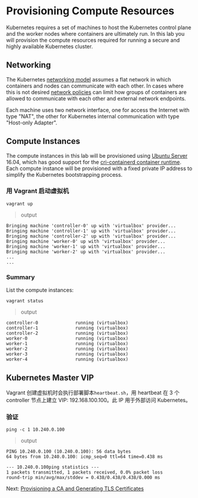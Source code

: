 # Provisioning Compute Resources

Kubernetes requires a set of machines to host the Kubernetes control plane and the worker nodes where containers are ultimately run. In this lab you will provision the compute resources required for running a secure and highly available Kubernetes cluster.


## Networking

The Kubernetes [networking model](https://kubernetes.io/docs/concepts/cluster-administration/networking/#kubernetes-model) assumes a flat network in which containers and nodes can communicate with each other. In cases where this is not desired [network policies](https://kubernetes.io/docs/concepts/services-networking/network-policies/) can limit how groups of containers are allowed to communicate with each other and external network endpoints.

Each machine uses two network interface, one for access the Internet with type "NAT", the other for Kubernetes internal communication with type "Host-only Adapter".


## Compute Instances

The compute instances in this lab will be provisioned using [Ubuntu Server](https://www.ubuntu.com/server) 16.04, which has good support for the [cri-containerd container runtime](https://github.com/kubernetes-incubator/cri-containerd). Each compute instance will be provisioned with a fixed private IP address to simplify the Kubernetes bootstrapping process.


### 用 Vagrant 启动虚拟机

```
vagrant up
```

> output

```
Bringing machine 'controller-0' up with 'virtualbox' provider...
Bringing machine 'controller-1' up with 'virtualbox' provider...
Bringing machine 'controller-2' up with 'virtualbox' provider...
Bringing machine 'worker-0' up with 'virtualbox' provider...
Bringing machine 'worker-1' up with 'virtualbox' provider...
Bringing machine 'worker-2' up with 'virtualbox' provider...
...
...

```

### Summary
List the compute instances:

```
vagrant status
```

> output
```
controller-0              running (virtualbox)
controller-1              running (virtualbox)
controller-2              running (virtualbox)
worker-0                  running (virtualbox)
worker-1                  running (virtualbox)
worker-2                  running (virtualbox)
worker-3                  running (virtualbox)
worker-4                  running (virtualbox)
```

## Kubernetes Master VIP
Vagrant 创建虚拟机时会执行部署脚本`heartbeat.sh`，用 heartbeat 在 3 个 controller 节点上建立 VIP: 192.168.100.100。此 IP 用于外部访问 Kubernetes。

### 验证
```
ping -c 1 10.240.0.100
```

> output

```
PING 10.240.0.100 (10.240.0.100): 56 data bytes
64 bytes from 10.240.0.100: icmp_seq=0 ttl=64 time=0.438 ms

--- 10.240.0.100ping statistics ---
1 packets transmitted, 1 packets received, 0.0% packet loss
round-trip min/avg/max/stddev = 0.438/0.438/0.438/0.000 ms
```

Next: [Provisioning a CA and Generating TLS Certificates](04-certificate-authority.md)
